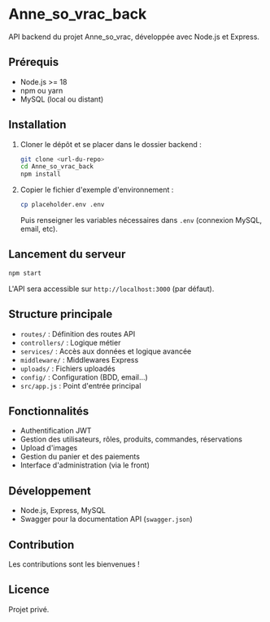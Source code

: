 # Anne_so_vrac_back

API backend du projet Anne_so_vrac, développée avec Node.js et Express.

## Prérequis
- Node.js >= 18
- npm ou yarn
- MySQL (local ou distant)

## Installation

1. Cloner le dépôt et se placer dans le dossier backend :
   ```bash
   git clone <url-du-repo>
   cd Anne_so_vrac_back
   npm install
   ```
2. Copier le fichier d'exemple d'environnement :
   ```bash
   cp placeholder.env .env
   ```
   Puis renseigner les variables nécessaires dans `.env` (connexion MySQL, email, etc).

## Lancement du serveur
```bash
npm start
```

L'API sera accessible sur `http://localhost:3000` (par défaut).

## Structure principale
- `routes/` : Définition des routes API
- `controllers/` : Logique métier
- `services/` : Accès aux données et logique avancée
- `middleware/` : Middlewares Express
- `uploads/` : Fichiers uploadés
- `config/` : Configuration (BDD, email...)
- `src/app.js` : Point d'entrée principal

## Fonctionnalités
- Authentification JWT
- Gestion des utilisateurs, rôles, produits, commandes, réservations
- Upload d'images
- Gestion du panier et des paiements
- Interface d'administration (via le front)

## Développement
- Node.js, Express, MySQL
- Swagger pour la documentation API (`swagger.json`)

## Contribution
Les contributions sont les bienvenues !

## Licence
Projet privé.
